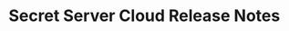 [title]: # (Secret Server Cloud Release Notes)
[tags]: # (Release Notes)
[priority]: # (10)

# Secret Server Cloud Release Notes
